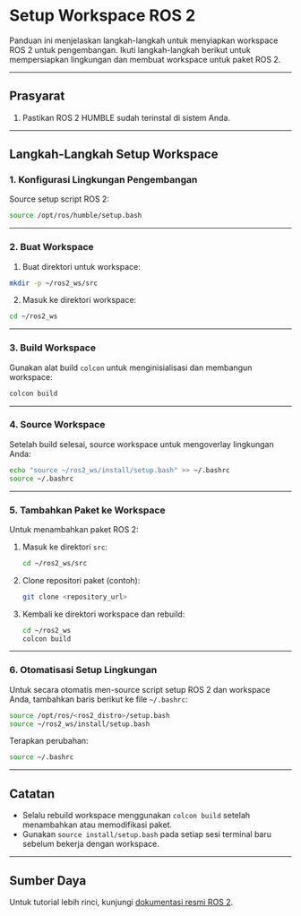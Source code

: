 # Setup Workspace ROS 2

Panduan ini menjelaskan langkah-langkah untuk menyiapkan workspace ROS 2 untuk pengembangan. Ikuti langkah-langkah berikut untuk mempersiapkan lingkungan dan membuat workspace untuk paket ROS 2.


---

## Prasyarat

1. Pastikan ROS 2 HUMBLE sudah terinstal di sistem Anda.

---

## Langkah-Langkah Setup Workspace

### 1. Konfigurasi Lingkungan Pengembangan

Source setup script ROS 2:

```bash
source /opt/ros/humble/setup.bash
```
---

### 2. Buat Workspace

1. Buat direktori untuk workspace:

```bash
mkdir -p ~/ros2_ws/src
```

2. Masuk ke direktori workspace:

```bash
cd ~/ros2_ws
```

---
### 3. Build Workspace

Gunakan alat build `colcon` untuk menginisialisasi dan membangun workspace:

```bash
colcon build
```

---

### 4. Source Workspace

Setelah build selesai, source workspace untuk mengoverlay lingkungan Anda:

```bash
echo "source ~/ros2_ws/install/setup.bash" >> ~/.bashrc
source ~/.bashrc
```

---

### 5. Tambahkan Paket ke Workspace

Untuk menambahkan paket ROS 2:

1. Masuk ke direktori `src`:
   ```bash
   cd ~/ros2_ws/src
   ```

2. Clone repositori paket (contoh):
   ```bash
   git clone <repository_url>
   ```

3. Kembali ke direktori workspace dan rebuild:
   ```bash
   cd ~/ros2_ws
   colcon build
   ```

---

### 6. Otomatisasi Setup Lingkungan

Untuk secara otomatis men-source script setup ROS 2 dan workspace Anda, tambahkan baris berikut ke file `~/.bashrc`:

```bash
source /opt/ros/<ros2_distro>/setup.bash
source ~/ros2_ws/install/setup.bash
```

Terapkan perubahan:

```bash
source ~/.bashrc
```

---

## Catatan

- Selalu rebuild workspace menggunakan `colcon build` setelah menambahkan atau memodifikasi paket.
- Gunakan `source install/setup.bash` pada setiap sesi terminal baru sebelum bekerja dengan workspace.

---

## Sumber Daya

Untuk tutorial lebih rinci, kunjungi [dokumentasi resmi ROS 2](https://docs.ros.org/en/rolling/index.html).
